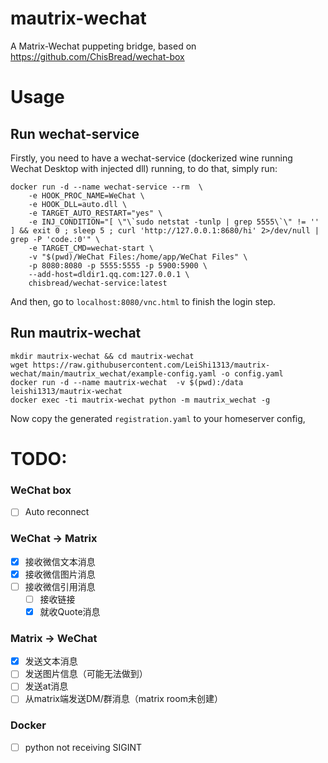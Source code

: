 # mautrix-wechat
A Matrix-Wechat puppeting bridge, based on https://github.com/ChisBread/wechat-box

# Usage

## Run wechat-service

Firstly, you need to have a wechat-service (dockerized wine running Wechat Desktop with injected dll) running, to do that, simply run:
```shell
docker run -d --name wechat-service --rm  \
    -e HOOK_PROC_NAME=WeChat \
    -e HOOK_DLL=auto.dll \
    -e TARGET_AUTO_RESTART="yes" \
    -e INJ_CONDITION="[ \"\`sudo netstat -tunlp | grep 5555\`\" != '' ] && exit 0 ; sleep 5 ; curl 'http://127.0.0.1:8680/hi' 2>/dev/null | grep -P 'code.:0'" \
    -e TARGET_CMD=wechat-start \
    -v "$(pwd)/WeChat Files:/home/app/WeChat Files" \
    -p 8080:8080 -p 5555:5555 -p 5900:5900 \
    --add-host=dldir1.qq.com:127.0.0.1 \
    chisbread/wechat-service:latest
```

And then, go to `localhost:8080/vnc.html` to finish the login step.

## Run mautrix-wechat
```shell
mkdir mautrix-wechat && cd mautrix-wechat
wget https://raw.githubusercontent.com/LeiShi1313/mautrix-wechat/main/mautrix_wechat/example-config.yaml -o config.yaml
docker run -d --name mautrix-wechat  -v $(pwd):/data leishi1313/mautrix-wechat 
docker exec -ti mautrix-wechat python -m mautrix_wechat -g
```

Now copy the generated `registration.yaml` to your homeserver config, 


# TODO:

### WeChat box
- [ ] Auto reconnect

### WeChat -> Matrix
- [x] 接收微信文本消息
- [x] 接收微信图片消息 
- [ ] 接收微信引用消息
  - [ ] 接收链接
  - [x] 就收Quote消息

### Matrix -> WeChat
- [x] 发送文本消息
- [ ] 发送图片信息（可能无法做到）
- [ ] 发送at消息
- [ ] 从matrix端发送DM/群消息（matrix room未创建）

### Docker
- [ ] python not receiving SIGINT
